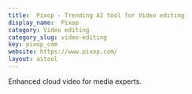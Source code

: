 ```yaml
---
title:  Pixop - Trending AI tool for Video editing
display_name:  Pixop
category: Video editing
category_slug: video-editing
key: pixop_com
website: https://www.pixop.com/
layout: aitool
---
```


Enhanced cloud video for media experts.
